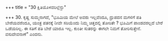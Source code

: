 +++
title = "30 ಕ್ಷಿತಿಯೊಳವರಿಲ್ಲೆನ್ದು"

+++
30. ಕೃಷ್ಣ ಸುಮ್ಮನಾಗದೆ, "ಭೂಮಿಯ ಮೇಲೆ ಅವರು ಇಲ್ಲವೆಂದೂ, ದ್ರುಪದನ ಮಗಳಿಗೆ ಪತಿ ಬೇರೆಯವರೆಂದೂ, ಯಂತ್ರ ಪತನಕ್ಕೆ ನೀವೇ ಸರಿಯೆಂದು ನಿಮ್ಮ ಚಿತ್ತದಲ್ಲಿ ತೋರಿತೇ ? ಭೂಮಿಗೆ ಪಾಂಡವರಲ್ಲದೆ ಬೇರೆ ಒಡೆಯರಿಲ್ಲ. ಈ ಸತಿಗೆ ಪತಿ ಬೇರೆ ಯಾರೂ ಇಲ್ಲ. ಕುಂತೀ ಸುತರನ್ನು ಈಗಲೇ ನಿಮಗೆ ತೋರಿಸುತ್ತೇನೆ. ವಸುದೇವನಾಣೆ" ಎಂದನು.
